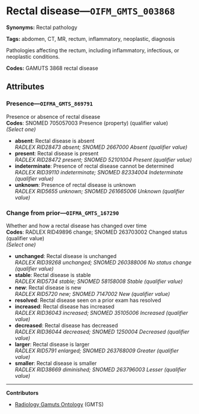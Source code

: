 # Rectal disease—`OIFM_GMTS_003868`

**Synonyms:** Rectal pathology

**Tags:** abdomen, CT, MR, rectum, inflammatory, neoplastic, diagnosis

Pathologies affecting the rectum, including inflammatory, infectious, or neoplastic conditions.

**Codes:** GAMUTS 3868 rectal disease

## Attributes

### Presence—`OIFMA_GMTS_869791`

Presence or absence of rectal disease  
**Codes**: SNOMED 705057003 Presence (property) (qualifier value)  
*(Select one)*

- **absent**: Rectal disease is absent  
_RADLEX RID28473 absent; SNOMED 2667000 Absent (qualifier value)_
- **present**: Rectal disease is present  
_RADLEX RID28472 present; SNOMED 52101004 Present (qualifier value)_
- **indeterminate**: Presence of rectal disease cannot be determined  
_RADLEX RID39110 indeterminate; SNOMED 82334004 Indeterminate (qualifier value)_
- **unknown**: Presence of rectal disease is unknown  
_RADLEX RID5655 unknown; SNOMED 261665006 Unknown (qualifier value)_

### Change from prior—`OIFMA_GMTS_167290`

Whether and how a rectal disease has changed over time  
**Codes**: RADLEX RID49896 change; SNOMED 263703002 Changed status (qualifier value)  
*(Select one)*

- **unchanged**: Rectal disease is unchanged  
_RADLEX RID39268 unchanged; SNOMED 260388006 No status change (qualifier value)_
- **stable**: Rectal disease is stable  
_RADLEX RID5734 stable; SNOMED 58158008 Stable (qualifier value)_
- **new**: Rectal disease is new  
_RADLEX RID5720 new; SNOMED 7147002 New (qualifier value)_
- **resolved**: Rectal disease seen on a prior exam has resolved  
- **increased**: Rectal disease has increased  
_RADLEX RID36043 increased; SNOMED 35105006 Increased (qualifier value)_
- **decreased**: Rectal disease has decreased  
_RADLEX RID36044 decreased; SNOMED 1250004 Decreased (qualifier value)_
- **larger**: Rectal disease is larger  
_RADLEX RID5791 enlarged; SNOMED 263768009 Greater (qualifier value)_
- **smaller**: Rectal disease is smaller  
_RADLEX RID38669 diminished; SNOMED 263796003 Lesser (qualifier value)_

---

**Contributors**

- [Radiology Gamuts Ontology](https://gamuts.net/) (GMTS)